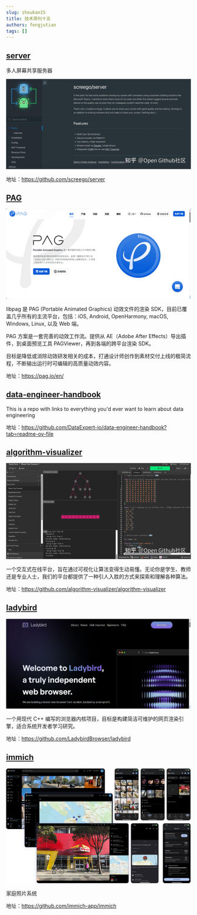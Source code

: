 ```yaml
---
slug: zhoukan15
title: 技术周刊十五
authors: fengjutian
tags: []
---
```


## [server](https://github.com/screego/server)

多人屏幕共享服务器

![alt text](./static//server.png)

地址：https://github.com/screego/server

## [PAG](https://pag.io/en/)

![alt text](./static/pag.png)

libpag 是 PAG (Portable Animated Graphics) 动效文件的渲染 SDK，目前已覆盖几乎所有的主流平台，包括：iOS, Android, OpenHarmony, macOS, Windows, Linux, 以及 Web 端。

PAG 方案是一套完善的动效工作流。提供从 AE（Adobe After Effects）导出插件，到桌面预览工具 PAGViewer，再到各端的跨平台渲染 SDK。

目标是降低或消除动效研发相关的成本，打通设计师创作到素材交付上线的极简流程，不断输出运行时可编辑的高质量动效内容。

地址：https://pag.io/en/

## [data-engineer-handbook](https://github.com/DataExpert-io/data-engineer-handbook?tab=readme-ov-file)

This is a repo with links to everything you'd ever want to learn about data engineering

地址：https://github.com/DataExpert-io/data-engineer-handbook?tab=readme-ov-file

## [algorithm-visualizer](https://github.com/algorithm-visualizer/algorithm-visualizer)

![alt text](./static/algorithm-visualizer.png)

一个交互式在线平台，旨在通过可视化让算法变得生动易懂。无论你是学生、教师还是专业人士，我们的平台都提供了一种引人入胜的方式来探索和理解各种算法。

地址：https://github.com/algorithm-visualizer/algorithm-visualizer

## [ladybird](https://github.com/LadybirdBrowser/ladybird)

![alt text](./static/ladybird.png)

一个用现代 C++ 编写的浏览器内核项目，目标是构建简洁可维护的网页渲染引擎，适合系统开发者学习研究。

地址：https://github.com/LadybirdBrowser/ladybird

## [immich](https://github.com/immich-app/immich)

![alt text](./static/immich.png)

家庭照片系统

地址：https://github.com/immich-app/immich